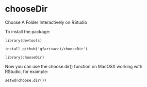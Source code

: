 # chooseDir
Choose A Folder Interactively on RStudio


To install the package:
```
library(devtools)

install_github('gfarinacci/chooseDir')

library(chooseDir)
```

Now you can use the choose.dir() function on MacOSX working with RStudio, for example:
```
setwd(choose.dir())
```

